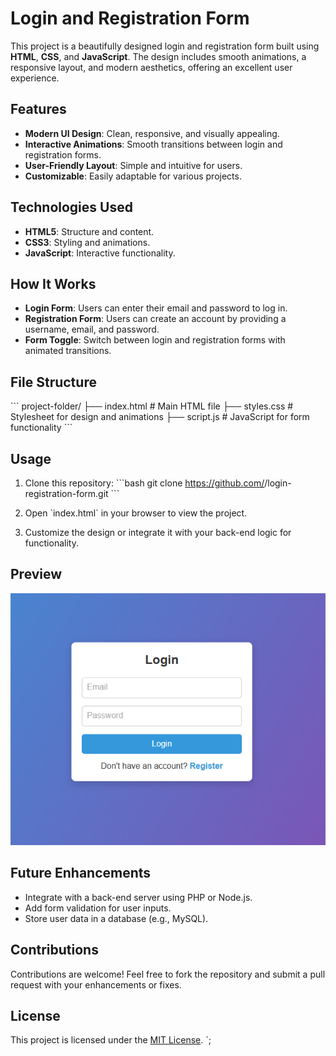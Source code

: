 # Login and Registration Form

This project is a beautifully designed login and registration form built using **HTML**, **CSS**, and **JavaScript**. The design includes smooth animations, a responsive layout, and modern aesthetics, offering an excellent user experience.

## Features

- **Modern UI Design**: Clean, responsive, and visually appealing.
- **Interactive Animations**: Smooth transitions between login and registration forms.
- **User-Friendly Layout**: Simple and intuitive for users.
- **Customizable**: Easily adaptable for various projects.

## Technologies Used

- **HTML5**: Structure and content.
- **CSS3**: Styling and animations.
- **JavaScript**: Interactive functionality.

## How It Works

- **Login Form**: Users can enter their email and password to log in.
- **Registration Form**: Users can create an account by providing a username, email, and password.
- **Form Toggle**: Switch between login and registration forms with animated transitions.

## File Structure

\`\`\`
project-folder/
├── index.html # Main HTML file
├── styles.css # Stylesheet for design and animations
├── script.js # JavaScript for form functionality
\`\`\`

## Usage

1. Clone this repository:
   \`\`\`bash
   git clone https://github.com/<your-github-username>/login-registration-form.git
   \`\`\`

2. Open \`index.html\` in your browser to view the project.

3. Customize the design or integrate it with your back-end logic for functionality.

## Preview

![Login and Registration Form Screenshot](screenshots/login.png)

## Future Enhancements

- Integrate with a back-end server using PHP or Node.js.
- Add form validation for user inputs.
- Store user data in a database (e.g., MySQL).

## Contributions

Contributions are welcome! Feel free to fork the repository and submit a pull request with your enhancements or fixes.

## License

This project is licensed under the [MIT License](LICENSE).
`;
